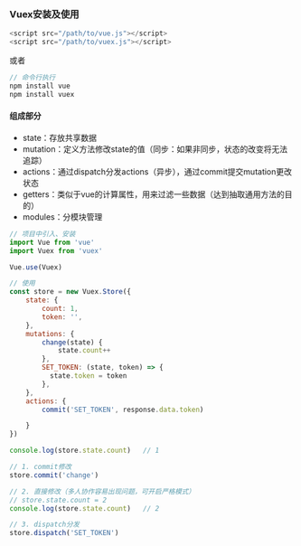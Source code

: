 ### Vuex安装及使用

```javascript
<script src="/path/to/vue.js"></script>
<script src="/path/to/vuex.js"></script>
```

或者

```javascript
// 命令行执行
npm install vue 
npm install vuex
```

#### 组成部分

* state：存放共享数据
* mutation：定义方法修改state的值（同步：如果非同步，状态的改变将无法追踪）
* actions：通过dispatch分发actions（异步），通过commit提交mutation更改状态
* getters：类似于vue的计算属性，用来过滤一些数据（达到抽取通用方法的目的）
* modules：分模块管理

```javascript
// 项目中引入、安装
import Vue from 'vue'
import Vuex from 'vuex'

Vue.use(Vuex)

// 使用
const store = new Vuex.Store({
    state: {
        count: 1,
        token: '',
    },
    mutations: {
        change(state) {
            state.count++
        },
        SET_TOKEN: (state, token) => {
          state.token = token
        },
    },
    actions: {
        commit('SET_TOKEN', response.data.token)

    }
})

console.log(store.state.count)   // 1

// 1. commit修改
store.commit('change')

// 2. 直接修改（多人协作容易出现问题，可开启严格模式）
// store.state.count = 2
console.log(store.state.count)   // 2

// 3. dispatch分发
store.dispatch('SET_TOKEN')
```




